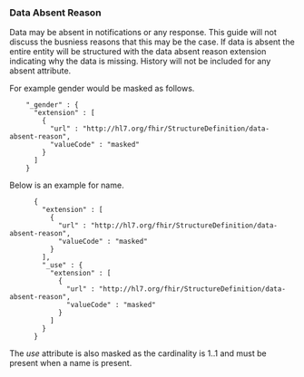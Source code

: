 ### Data Absent Reason

Data may be absent in notifications or any response.  This guide will not discuss the busniess reasons that this may be the case.  If data is absent the entire entity will be structured with the data absent reason extension indicating why the data is missing.  History will not be included for any absent attribute.


For example gender would be masked as follows.

        "_gender" : {
          "extension" : [
            {
              "url" : "http://hl7.org/fhir/StructureDefinition/data-absent-reason",
              "valueCode" : "masked"
            }
          ]
        }

Below is an example for name.

          {
            "extension" : [
              {
                "url" : "http://hl7.org/fhir/StructureDefinition/data-absent-reason",
                "valueCode" : "masked"
              }
            ],
            "_use" : {
              "extension" : [
                {
                  "url" : "http://hl7.org/fhir/StructureDefinition/data-absent-reason",
                  "valueCode" : "masked"
                }
              ]
            }
          }

The _use_ attribute is also masked as the cardinality is 1..1 and must be present when a name is present.


